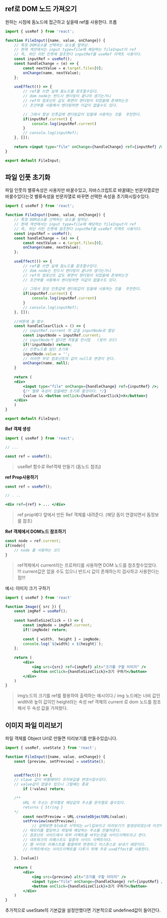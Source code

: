 ## ref로  DOM 노드 가져오기
원하는 시점에 돔노드에 접근하고 싶을때 ref를 사용한다. 프롭
```jsx
import { useRef } from 'react';

function FileInput({name, value, onChange}) {
	// 특정 DOM요소를 선택하는 요소를 말하낟.
	// 현재 섹션에서는 input type=file에 해당하는 fileInput이 ref
	// 즉, 하단 리턴 인풋에 참조한다 inputRef를 useRef 리액트 사용이다.
	const inputRef = useRef();
	const handleChange = (e) => {
		const nextValue = e.target.files[0];
		onChange(name, nextValue);
	};
	
	useEffect(() => {
		// ref를 쓰면 실제 돔노드를 참조할수있다.
		// dom node는 반드시 렌더링이 끝나야 생기는거니
		// ref의 컴포넌트 값도 화면이 렌더링이 되었을때 존재하는것
		// 조건부를 사용해서 렌더링하면 이값이 없을수도 있다.

		// 그래서 항상 인풋값에 렌더링값이 있을때 사용하는 것을  추천한다.
		if(inputRef.current) {
			console.log(inputRef.current)
		}
		// console.log(inputRef);
	}, []);
	
	return <input type="file" onChange={handleChange} ref={inputRef} />;
}

export default FileInput;
```

##  파일 인풋 초기화
파일 인풋의 밸류속성은 사용자만 바꿀수있고, 자바스크립트로 바꿀떄는 빈문자열로만 바꿀수있다는것
밸류속성을 빈문자열로 바꾸면 선택한 속성을 초기화시킬수있다.
```jsx
import { useRef } from 'react';

function FileInput({name, value, onChange}) {
	// 특정 DOM요소를 선택하는 요소를 말하낟.
	// 현재 섹션에서는 input type=file에 해당하는 fileInput이 ref
	// 즉, 하단 리턴 인풋에 참조한다 inputRef를 useRef 리액트 사용이다.
	const inputRef = useRef();
	const handleChange = (e) => {
		const nextValue = e.target.files[0];
		onChange(name, nextValue);
	};
	
	useEffect(() => {
		// ref를 쓰면 실제 돔노드를 참조할수있다.
		// dom node는 반드시 렌더링이 끝나야 생기는거니
		// ref의 컴포넌트 값도 화면이 렌더링이 되었을때 존재하는것
		// 조건부를 사용해서 렌더링하면 이값이 없을수도 있다.

		// 그래서 항상 인풋값에 렌더링값이 있을때 사용하는 것을  추천한다.
		if(inputRef.current) {
			console.log(inputRef.current)
		}
		// console.log(inputRef);
	}, []);
	
	//버튼에 쓸 함수
	const handleClearClick = () => {
		// inputRef.current 의 값을 inputNode로 할당
		const inputNode = inputRef.current;
		// inputNode가 없다면 작동을 안시밈	(방어 코드)
		if(!inputNode) return;
		// 인풋노드를 일단 초기화
		inputNode.value = '';
		// 이러면 부모 컴포넌트의 값이 null로 변경이 된다.
		onChange(name, null);
	}
	
	return (
	<div>
		<input type="file" onChange={handleChange} ref={inputRef} />;
		{/* 밸류 속성이 있을때만 초기화 할것이다. */}
		{value && <button onClick={handleClearClick}>X</button>}
	</div>
	)
}

export default FileInput;
```

**Ref  객체 생성**
```jsx
import { useRef } from 'react';

// ...

const ref = useRef();
```
> useRef  함수로 Ref객체 만들기 (돔노드 참조j)

**ref Prop사용하기**
```jsx
const ref = useRef();

// . ..

<div ref={ref} > ... </div>
```
>  ref prop에다 앞에서 만든 Ref 객체를 내려준다. (해당 돔이 연결되면서  돔정보를 참조)

**Ref 객체에서 DOM노드 참조하기**
```jsx
const node = ref.current;
if(node){
	// node 를 사용하는 코드
}
```
> ref객체에서 current라는 프로퍼티를  사용하면 DOM 노드를 참조할수있었다.
> !!! current값은 없을 수도 있으니 반드시 값이 존재하는지 검사하고 사용한다는 점!!!

예시: 이미지 크기 구하기
```jsx
import { useRef } from 'react'

function Image({ src }) {
	const imgRef = useRef();
	
	const handleSizeClick = () => {
		const imgNode = imgRef.current;
		if(!imgNode) return;
		
		const { width,  height } = imgNode;
		console.log(`${width} x ${height}`);
	};
	
	return (
		<div>
			<img src={src} ref={imgRef} alt="크기를 구할 이미지" />
			<button onClick={handleSizeClick}>크기 구하기</button>
		</div>
	)
}
```
> img노드의 크기를 ref를 활용하여 출력하는 예시이다./
> img 노드에는 너비 값인 width와 높이 값이인 height라는 속성
> ref  객체의 current 로 dom 노드를 참조해서 두 속성 값을 가져왔다.

## 이미지 파일 미리보기
파일 객체를 Object Url로 만들면 미리보기를 만들수있습니다.
```jsx
import { useRef, useState } from 'react';

function FileInput({name, value, onChange}) {
	const [preview, setPreview] = useState();
	

	useEffect(() => {
	// vlaue 값이 바뀔때마다 프리뷰값을 변경시킬수있다.
	// value값이 없을수 있으니 그럴떄는 종료
		if (!valeu) return;	

	/**
		URL 의 주소는 문자열로 해당값의 주소를 문자열로 쓸수있다.
		returns { String }	
	*/
		const nextPreview = URL.createObjectURL(value);	
		setPreview(nextPreview);
			// 살펴보면 blob로 시작되는 url입보이고 미리보기가 잘생성되었는데 이것이 우리가 설정한 ObjectUrl이다.
		// 메모리를 할당하고 파일에 해당하는 주소를 만들어준다.
		// 컴포넌트 사이드에서 외부 이펙트를 바꾸는것을 사이드이펙트라고 한다.
		// 네트워크의 리퀘스트도 일종의 사이드 이펙트이다.
		// 웹 사이트 리퀘스트를 활용하여 변경하고 리스폰스로 보내기 때문이다.
		// 리액트에서는 사이드이펙트를 다루기 위해 주로 useEffect를 사용한다.
				
	}, [value])
	
	return (
		<div>
			<img src={preview} alt="크기를 구할 이미지" />
			<input type="file" onChange={handleChange} ref={inputRef} />
			<button onClick={handleSizeClick}>크기 구하기</button>
		</div>
	)
}
```

추가적으로 useState의 기본값을 설정안했다면 기본적으로 undefined값이 들어간다.
